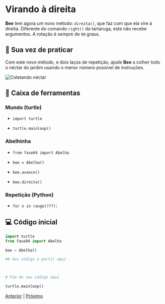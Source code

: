 # Virando à direita

**Bee** tem agora um novo método: `direita()`, que faz com que ela vire à
direita. Diferente do comando `right()` da tartaruga, este não recebe
argumentos. A rotação é sempre de `90` graus.

## 🐝 Sua vez de praticar

Com este novo método, e dois laços de repetição, ajude **Bee** a colher todo o
néctar do jardim usando o menor número possível de instruções.


![Coletando néctar](cenario_04.png "Coletando néctar")


## 🧰 Caixa de ferramentas

### Mundo (turtle)

- `import turtle`

- `turtle.mainloop()`

### Abelhinha

- `from fase04 import Abelha`

- `bee = Abelha()`

- `bee.avance()`

- `bee.direita()`

### Repetição (Python)

- `for n in range(???):`


## 💻 Código inicial

```python
import turtle
from fase04 import Abelha

bee = Abelha()

## Seu código a partir aqui



# Fim do seu código aqui

turtle.mainloop()

```

[Anterior](../fase03/README.md) | [Próximo](../fase05/README.md)